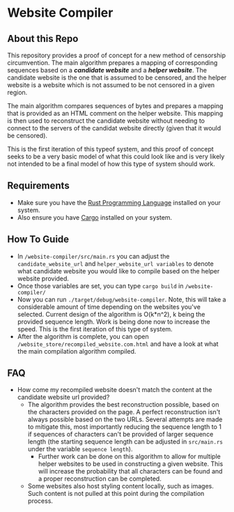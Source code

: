 # Website Compiler
## About this Repo 
This repository provides a proof of concept for a new method of censorship circumvention. The main algorithm prepares a mapping of corresponding sequences based on a _**candidate website**_ and a _**helper website**_. The candidate website is the one that is assumed to be censored, and the helper website is a website which is not assumed to be not censored in a given region.

The main algorithm compares sequences of bytes and prepares a mapping that is provided as an HTML comment on the helper website. This mapping is then used to reconstruct the candidate website without needing to connect to the servers of the candidat website directly (given that it would be censored).

This is the first iteration of this typeof system, and this proof of concept seeks to be a very basic model of what this could look like and is very likely not intended to be a final model of how this type of system should work.

## Requirements
* Make sure you have the [Rust Programming Language](https://www.rust-lang.org/tools/install) installed on your system.
* Also ensure you have [Cargo](https://github.com/rust-lang/cargo) installed on your system.

## How To Guide
* In ```/website-compiler/src/main.rs``` you can adjust the ```candidate_website_url``` and ```helper_website_url variables``` to denote what candidate website you would like to compile based on the helper website provided.
* Once those variables are set, you can type ```cargo build``` in ```/website-compiler/```
* Now you can run ```./target/debug/website-compiler```. Note, this will take a considerable amount of time depending on the websites you've selected. Current design of the algorithm is O(k*n^2), k being the provided sequence length. Work is being done now to increase the speed. This is the first iteration of this type of system.
* After the algorithm is complete, you can open ```/website_store/recompiled_website.com.html``` and have a look at what the main compilation algorithm compiled.

## FAQ
* How come my recompiled website doesn't match the content at the candidate website url provided?
  * The algorithm provides the best reconstruction possible, based on the characters provided on the page. A perfect reconstruction isn't always possible based on the two URLs. Several attempts are made to mitigate this, most importantly reducing the sequence length to 1 if sequences of characters can't be provided of larger sequence length (the starting sequence length can be adjusted in ```src/main.rs``` under the variable ```sequence length```). 
    * Further work can be done on this algorithm to allow for multiple helper websites to be used in constructing a given website. This will increase the probability that all characters can be found and a proper reconstruction can be completed.
  * Some websites also host styling content locally, such as images. Such content is not pulled at this point during the compilation process. 
